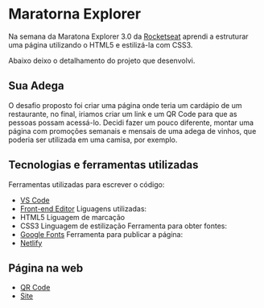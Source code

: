 # Maratorna Explorer

Na semana da Maratona Explorer 3.0 da [Rocketseat](https://www.rocketseat.com.br/) aprendi a estruturar uma página utilizando o HTML5 e estilizá-la com CSS3.

Abaixo deixo o detalhamento do projeto que desenvolvi.

## Sua Adega

O desafio proposto foi criar uma página onde teria um cardápio de um restaurante, no final, iriamos criar um link e um QR Code para que as pessoas possam acessá-lo. Decidi fazer um pouco diferente, montar uma página com promoções semanais e mensais de uma adega de vinhos, que poderia ser utilizada em uma camisa, por exemplo.

## Tecnologias e ferramentas utilizadas

Ferramentas utilizadas para escrever o código:
- [VS Code](https://code.visualstudio.com/download)
- [Front-end Editor](https://www.fronteditor.dev/)
Liguagens utilizadas:
- HTML5
  Liguagem de marcação
- CSS3
  Linguagem de estilização
Ferramenta para obter fontes:
- [Google Fonts](https://fonts.google.com/)
Ferramenta para publicar a página:
- [Netlify]()

## Página na web

- [QR Code](https://github.com/gustavommatos/maratona-explorer-3/blob/main/qrcode/frame.png?raw=true)
- [Site](https://gregarious-peony-8545b9.netlify.app/)



